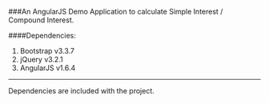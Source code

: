 ###An AngularJS Demo Application to calculate Simple Interest / Compound Interest.


####Dependencies:

1. Bootstrap v3.3.7
2. jQuery v3.2.1
3. AngularJS v1.6.4

---
Dependencies are included with the project.
